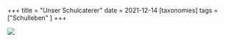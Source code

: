 +++
title = "Unser Schulcaterer"
date = 2021-12-14
[taxonomies]
tags = ["Schulleben" ]
+++

![](images/Bio-Zertifikat-2022.png)
